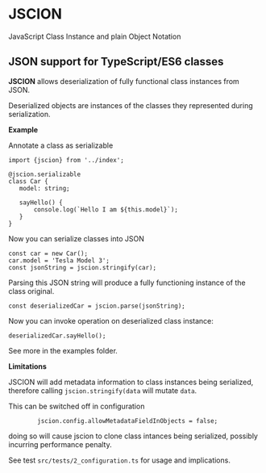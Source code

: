 # JSCION

JavaScript Class Instance and plain Object Notation

## JSON support for TypeScript/ES6 classes  



**JSCION** allows deserialization of fully functional class instances from JSON.
 
Deserialized objects are instances of the classes they represented during serialization.   
 
 
**Example**
 
Annotate a class as serializable
 
 ````
import {jscion} from '../index';

@jscion.serializable
class Car {
    model: string;

    sayHello() {
        console.log(`Hello I am ${this.model}`);
    }
}
````

Now you can serialize classes into JSON

````
const car = new Car();
car.model = 'Tesla Model 3';
const jsonString = jscion.stringify(car);

````

Parsing this JSON string will produce a fully functioning instance of the class original. 


````
const deserializedCar = jscion.parse(jsonString);
````

Now you can invoke operation on deserialized class instance:

````
deserializedCar.sayHello();
````

See more in the examples folder.


**Limitations**

JSCION will add metadata information to class instances being serialized, therefore calling `jscion.stringify(data` will mutate `data`.

This can be switched off in configuration

```
        jscion.config.allowMetadataFieldInObjects = false;
``` 

doing so will cause jscion to clone class intances being serialized, possibly incurring performance penalty.

See test `src/tests/2_configuration.ts` for usage and implications.
